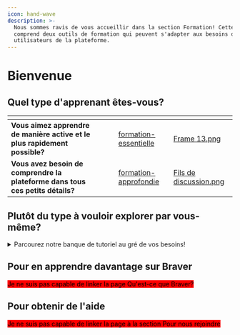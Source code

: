 ```yaml
---
icon: hand-wave
description: >-
  Nous sommes ravis de vous accueillir dans la section Formation! Cette section
  comprend deux outils de formation qui peuvent s'adapter aux besoins des futurs
  utilisateurs de la plateforme.
---
```


# Bienvenue

## Quel type d'apprenant êtes-vous?



<table data-card-size="large" data-view="cards"><thead><tr><th></th><th></th><th></th><th data-hidden data-card-target data-type="content-ref"></th><th data-hidden data-card-cover data-type="files"></th></tr></thead><tbody><tr><td><strong>Vous aimez apprendre de manière active et le plus rapidement possible?</strong></td><td></td><td></td><td><a href="pour-les-professionnels/formation-essentielle/">formation-essentielle</a></td><td><a href=".gitbook/assets/Frame 13.png">Frame 13.png</a></td></tr><tr><td><strong>Vous avez besoin de comprendre la plateforme dans tous ces petits détails?</strong></td><td></td><td></td><td><a href="pour-les-professionnels/formation-approfondie/">formation-approfondie</a></td><td><a href=".gitbook/assets/Fils de discussion.png">Fils de discussion.png</a></td></tr></tbody></table>



## Plutôt du type à vouloir explorer par vous-même?

<details>

<summary>Parcourez notre banque de tutoriel au gré de vos besoins!</summary>

[Débuter ici](https://app.gitbook.com/s/0ai7456Hm287lPHBbGj2/pour-les-professionnels/debuter-ici "mention")

</details>

## Pour en apprendre davantage sur Braver

<mark style="background-color:red;">Je ne suis pas capable de linker la page Qu'est-ce que Braver?</mark>



## Pour obtenir de l'aide

<mark style="background-color:red;">Je ne suis pas capable de linker la page à la section Pour nous rejoindre</mark>
